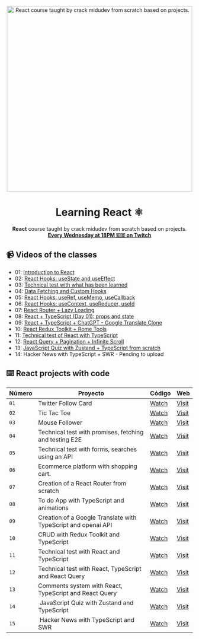 <div align="center">

<img alt="React course taught by crack midudev from scratch based on projects." src="https://user-images.githubusercontent.com/1561955/212888793-fd719e58-b0c2-4d03-9c55-38e3e79ebc17.png" width="500" />

# Learning React ⚛️

**React** course taught by crack midudev from scratch based on projects.
**[Every Wednesday at 18PM 🇪🇸 on Twitch](https://twitch.tv/midudev)**
</div>

## 📹 Videos of the classes

- 01: [Introduction to React](https://www.youtube.com/watch?v=7iobxzd_2wY)
- 02: [React Hooks: useState and useEffect](https://www.youtube.com/watch?v=qkzcjwnueLA&feature=youtu.be)
- 03: [Technical test with what has been learned](https://www.youtube.com/watch?v=XYpadB4VadY&feature=youtu.be)
- 04: [Data Fetching and Custom Hooks](https://youtu.be/x-LcbVw99o8)
- 05: [React Hooks: useRef, useMemo, useCallback](https://youtu.be/GOEiMwDJ3lc)
- 06: [React Hooks: useContext, useReducer, useId](https://www.youtube.com/watch?v=B9tDYAZZxcE)
- 07: [React Router + Lazy Loading](https://www.youtube.com/watch?v=K2NcGYajvY4)
- 08: [React + TypeScript (Day 01): props and state](https://www.youtube.com/watch?v=4lAYfsq-2TE)
- 09: [React + TypeScript + ChatGPT - Google Translate Clone](https://www.youtube.com/watch?v=kZhabulNCUc)
- 10: [React Redux Toolkit + Rome Tools](https://www.youtube.com/watch?v=bEEjuwujbbU)
- 11: [Technical test of React with TypeScript](https://www.youtube.com/watch?v=mNJOWXc83Y4)
- 12: [React Query + Pagination + Infinite Scroll](https://www.youtube.com/watch?v=WKfVjQUa6nE)
- 13: [JavaScript Quiz with Zustand + TypeScript from scratch](https://www.youtube.com/watch?v=p2wF2wRjcN0)
- 14: Hacker News with TypeScript + SWR - Pending to upload

## ⌨️ React projects with code

| Número | Proyecto | Código | Web |
| --- | --- | --- | --- |
| `01` | Twitter Follow Card | [Watch](projects/01-twitter-follow-card/) | [Visit](https://midu-react-01.surge.sh) |
| `02` | Tic Tac Toe | [Watch](projects/02-tic-tac-toe/) | [Visit](https://midu-react-02.surge.sh) |
| `03` | Mouse Follower | [Watch](projects/03-mouse-follower) | [Visit](https://midu-react-03.surge.sh) |
| `04` | Technical test with promises, fetching and testing E2E | [Watch](projects/04-react-prueba-tecnica) | [Visit](https://midu-react-04.surge.sh) |
| `05` | Technical test with forms, searches using an API | [Watch](projects/05-react-buscador-peliculas) | [Visit](https://midu-react-05.surge.sh) |
| `06` | Ecommerce platform with shopping cart. | [Watch](projects/06-shopping-cart) | [Visit](https://midu-react-06.surge.sh) |
| `07` | Creation of a React Router from scratch | [Watch](projects/07-fraineralex-router) | [Visit](https://midu-react-07.surge.sh) |
| `08` | To do App with TypeScript and animations | [Watch](projects/08-todo-app-typescript) | [Visit](https://midu-react-08.surge.sh) |
| `09` | Creation of a Google Translate with TypeScript and openai API  | [Watch](projects/09-google-translate-clone/) | [Visit](https://midu-react-09.surge.sh) |
| `10` | CRUD with Redux Toolkit and TypeScript | [Watch](projects/10-crud-redux/) | [Visit](https://midu-react-10.surge.sh) |
| `11` | Technical test with React and TypeScript | [Watch](projects/11-typescript-technical-test/) | [Visit](https://midu-react-11.surge.sh) |
| `12` | Technical test with React, TypeScript and React Query | [Watch](projects/12-typescript-with-react-query/) | [Visit](https://midu-react-11.surge.sh) |
| `13` | Comments system with React, TypeScript and React Query | [Watch](projects/13-comments-react-query) | [Visit](https://midu-react-12.surge.sh) |
| `14` | JavaScript Quiz with Zustand and TypeScript | [Watch](projects/14-javascript-quiz-with-zustand/) | [Visit](https://midu-react-13.surge.sh) |
| `15` | Hacker News with TypeScript and SWR | [Watch](projects/15-hacker-news-prueba-tecnica) | [Visit](https://midu-react-14.surge.sh) |
